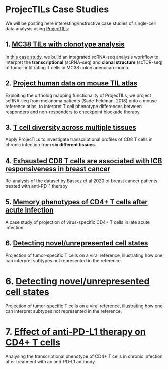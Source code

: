# ProjecTILs Case Studies

We will be posting here interesting/instructive case studies of single-cell data analysis using [ProjecTILs](https://github.com/carmonalab/ProjecTILs):

## 1. [MC38 TILs with clonotype analysis](https://carmonalab.github.io/ProjecTILs_CaseStudies/Xiong19_TCR.html)

In [this case study](https://carmonalab.github.io/ProjecTILs_CaseStudies/Xiong19_TCR.html), we build an integrated scRNA-seq analysis workflow to interpret the **transcriptional** (scRNA-seq) and **clonal structure** (scTCR-seq) of tumor-infiltrating T cells in MC38 colon adenocarcinoma.

## 2. [Project human data on mouse TIL atlas](https://carmonalab.github.io/ProjecTILs_CaseStudies/SadeFeldman_ortho.html)

Exploiting the ortholog mapping functionality of ProjecTILs, we project scRNA-seq from melanoma patients (Sade-Feldman, 2018) onto a mouse reference atlas, to interpret T cell phenotype differences between responders and non-responders to checkpoint blockade therapy.

## 3. [T cell diversity across multiple tissues](https://carmonalab.github.io/ProjecTILs_CaseStudies/Sandu_LCMV.html)

Apply ProjecTILs to investigate transcriptional profiles of CD8 T cells in chronic infection from **six different tissues.**


## 4. [Exhausted CD8 T cells are associated with ICB responsiveness in breast cancer](https://carmonalab.github.io/ProjecTILs_CaseStudies/Bassez_BC.html)

Re-analysis of the dataset by Bassez et al 2020 of breast cancer patients treated with anti-PD-1 therapy

## 5. [Memory phenotypes of CD4+ T cells after acute infection](https://carmonalab.github.io/ProjecTILs_CaseStudies/Kunzli.html)

A case study of projection of virus-specific CD4+ T cells in late acute infection.


## 6. [Detecting novel/unrepresented cell states](https://carmonalab.github.io/ProjecTILs_CaseStudies/novelstate.html)

Projection of tumor-specific T cells on a viral reference, illustrating how one can interpret subtypes not represented in the reference.

# 6. [Detecting novel/unrepresented cell states](https://carmonalab.github.io/ProjecTILs_CaseStudies/novelstate.html)

Projection of tumor-specific T cells on a viral reference, illustrating how one can interpret subtypes not represented in the reference.

# 7. [Effect of anti-PD-L1 therapy on CD4+ T cells](https://carmonalab.github.io/ProjecTILs_CaseStudies/Snell.html)

Analysing the transcriptional phenotype of CD4+ T cells in chronic infection after treatment with an anti-PD-L1 antibody.


